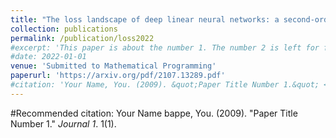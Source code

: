 ```yaml
---
title: "The loss landscape of deep linear neural networks: a second-order analysis"
collection: publications
permalink: /publication/loss2022
#excerpt: 'This paper is about the number 1. The number 2 is left for future work.'
#date: 2022-01-01
venue: 'Submitted to Mathematical Programming'
paperurl: 'https://arxiv.org/pdf/2107.13289.pdf'
#citation: 'Your Name, You. (2009). &quot;Paper Title Number 1.&quot; <i>Journal 1</i>. 1(1).'
---
```




#Recommended citation: Your Name bappe, You. (2009). "Paper Title Number 1." <i>Journal 1</i>. 1(1).
